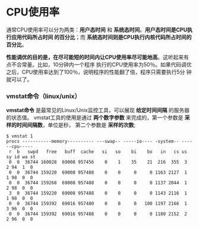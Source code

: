 CPU使用率
=====================================================
通常CPU使用率可以分为两类：**用户态时间** 和 **系统态时间**。**用户态时间是CPU执行应用代码所占时间
的百分比**；而 **系统态时间则是CPU执行内核代码所占时间的百分比**。

**性能调优的目的是，在尽可能短的时间内让CPU使用率尽可能地高**。这听起来有点不合常量。比如，10分钟内一个程序
执行的CPU使用率为50％。如果代码调优之后，CPU使用率达到了100％，说明程序的性能翻了倍，程序只需要执行5分
钟就可以了。

### vmstat命令（linux/unix）
**vmstat命令** 是最常见的Linux/Unix监控工具，可以展现 **给定时间间隔** 的服务器的状态值。
vmstat工具的使用是通过 **两个数字参数** 来完成的，第一个参数是 **采样的时间间隔数**，单位是秒，
第二个参数是 **采样的次数**;
```shell
$ vmstat 1
procs -----------memory---------- ---swap-- -----io---- -system-- ------cpu-----
 r  b   swpd   free   buff  cache   si   so    bi    bo   in   cs us sy id wa st
 0  0  36744 160028  69008 957456    0    1    35    21  216  355  3  2 94  1  0
 0  0  36744 159220  69008 957488    0    0     0     0 1163 2127  1  1 98  0  0
 0  0  36744 159268  69008 957488    0    0     0     0 1137 2044  1  2 98  0  0
 3  0  36744 159220  69008 957488    0    0     0     0 1143 2116  1  1 98  0  0
 0  0  36744 159392  69016 957480    0    0     0   100 1197 2166  1  3 96  0  0
 0  0  36744 159392  69016 957488    0    0     0     0 1180 2152  2  2 96  0  0
```
